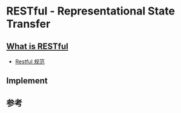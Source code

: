 # RESTful - Representational State Transfer

## [What is RESTful](whatis/README.md)
* [Restful 规范](restful-norm.md)

## Implement


## 参考
